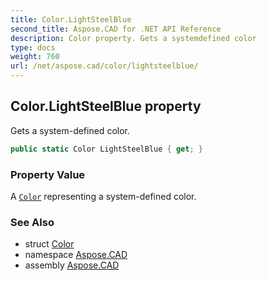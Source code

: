 ```yaml
---
title: Color.LightSteelBlue
second_title: Aspose.CAD for .NET API Reference
description: Color property. Gets a systemdefined color
type: docs
weight: 760
url: /net/aspose.cad/color/lightsteelblue/
---
```

## Color.LightSteelBlue property

Gets a system-defined color.

```csharp
public static Color LightSteelBlue { get; }
```

### Property Value

A [`Color`](../) representing a system-defined color.

### See Also

* struct [Color](../)
* namespace [Aspose.CAD](../../color/)
* assembly [Aspose.CAD](../../../)


